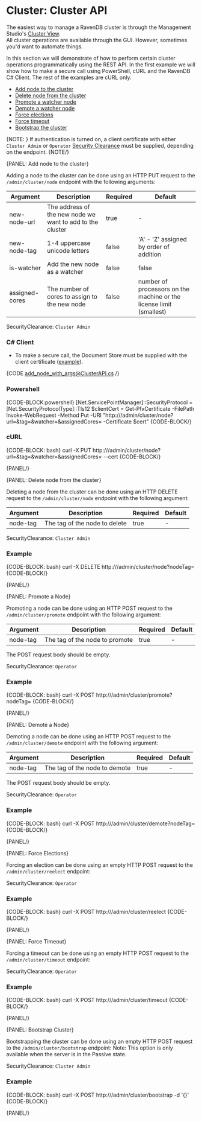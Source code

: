 # Cluster: Cluster API

The easiest way to manage a RavenDB cluster is through the Management Studio's [Cluster View](../../studio/server/cluster/cluster-view).  
All cluster operations are available through the GUI. However, sometimes you'd want to automate things. 

In this section we will demonstrate of how to perform certain cluster operations programmatically using the REST API.
In the first example we will show how to make a secure call using PowerShell, cURL and the RavenDB C# Client. The rest of the examples are cURL only.

- [Add node to the cluster](../../server/clustering/cluster-api#add-node-to-the-cluster)
- [Delete node from the cluster](../../server/clustering/cluster-api#delete-node-from-the-cluster)
- [Promote a watcher node](../../server/clustering/cluster-api#promote-a-watcher-node)
- [Demote a watcher node](../../server/clustering/cluster-api#demote-a-watcher-node)
- [Force elections](../../server/clustering/cluster-api#force-elections)
- [Force timeout](../../server/clustering/cluster-api#force-timeout)
- [Bootstrap the cluster](../../server/clustering/cluster-api#bootstrap-cluster)

{NOTE: }
If authentication is turned on, a client certificate with either `Cluster Admin` or `Operator` [Security Clearance](../../server/security/authorization/security-clearance-and-permissions) must be supplied, depending on the endpoint.
{NOTE/}

{PANEL: Add node to the cluster}

Adding a node to the cluster can be done using an HTTP PUT request to the `/admin/cluster/node` endpoint with the following arguments:

| Argument | Description | Required | Default |
| - | - | - | - |
| new-node-url | The address of the new node we want to add to the cluster | true | -
| new-node-tag | 1-4 uppercase unicode letters | false | 'A' - 'Z' assigned by order of addition
| is-watcher | Add the new node as a watcher | false | false
| assigned-cores | The number of cores to assign to the new node | false | number of processors on the machine or the license limit (smallest)

SecurityClearance: `Cluster Admin`

### C# Client

* To make a secure call, the Document Store must be supplied with the client certificate ([example](../../client-api/setting-up-authentication-and-authorization)).

{CODE add_node_with_args@ClusterAPI.cs /}

### Powershell

{CODE-BLOCK:powershell}
[Net.ServicePointManager]::SecurityProtocol = [Net.SecurityProtocolType]::Tls12
$clientCert = Get-PfxCertificate -FilePath <path-to-pfx-cert>
Invoke-WebRequest -Method Put -URI "http://<server-url>/admin/cluster/node?url=<new-node-url>&tag=<new-node-tag>&watcher=<is-watcher>&assignedCores=<assigned-cores> -Certificate $cert"
{CODE-BLOCK/}

### cURL

{CODE-BLOCK: bash}
curl -X PUT http://<server-url>/admin/cluster/node?url=<new-node-url>&tag=<node-tag>&watcher=<is-watcher>&assignedCores=<assigned-cores> --cert <path-to-pem-cert>
{CODE-BLOCK/}

{PANEL/}

{PANEL: Delete node from the cluster}

Deleting a node from the cluster can be done using an HTTP DELETE request to the `/admin/cluster/node` endpoint with the following argument:

| Argument | Description | Required | Default |
| - | - | - | - |
| node-tag | The tag of the node to delete | true | -

SecurityClearance: `Cluster Admin`

### Example

{CODE-BLOCK: bash}
curl -X DELETE http://<server-url>/admin/cluster/node?nodeTag=<node-tag>
{CODE-BLOCK/}

{PANEL/}

{PANEL: Promote a Node}

Promoting a node can be done using an HTTP POST request to the `/admin/cluster/promote` 
endpoint with the following argument:

| Argument | Description | Required | Default |
| - | - | - | - |
| node-tag | The tag of the node to promote | true | -

The POST request body should be empty.

SecurityClearance: `Operator`

### Example

{CODE-BLOCK: bash}
curl -X POST http://<server-url>/admin/cluster/promote?nodeTag=<node-tag>
{CODE-BLOCK/}

{PANEL/}

{PANEL: Demote a Node}

Demoting a node can be done using an HTTP POST request to the `/admin/cluster/demote` endpoint with the following argument:

| Argument | Description | Required | Default |
| - | - | - | - |
| node-tag | The tag of the node to demote | true | -

The POST request body should be empty.

SecurityClearance: `Operator`

### Example

{CODE-BLOCK: bash}
curl -X POST http://<server-url>/admin/cluster/demote?nodeTag=<node-tag>
{CODE-BLOCK/}

{PANEL/}

{PANEL: Force Elections}

Forcing an election can be done using an empty HTTP POST request to the `/admin/cluster/reelect` endpoint:

SecurityClearance: `Operator`

### Example

{CODE-BLOCK: bash}
curl -X POST http://<server-url>/admin/cluster/reelect
{CODE-BLOCK/}

{PANEL/}

{PANEL: Force Timeout}

Forcing a timeout can be done using an empty HTTP POST request to the `/admin/cluster/timeout` endpoint:

SecurityClearance: `Operator`

### Example

{CODE-BLOCK: bash}
curl -X POST http://<server-url>/admin/cluster/timeout
{CODE-BLOCK/}

{PANEL/}

{PANEL: Bootstrap Cluster}

Bootstrapping the cluster can be done using an empty HTTP POST request to the `/admin/cluster/bootstrap` endpoint:
Note: This option is only available when the server is in the Passive state. 

SecurityClearance: `Cluster Admin`

### Example

{CODE-BLOCK: bash}
curl -X POST http://<server-url>/admin/cluster/bootstrap -d '{}'
{CODE-BLOCK/}

 {PANEL/}
